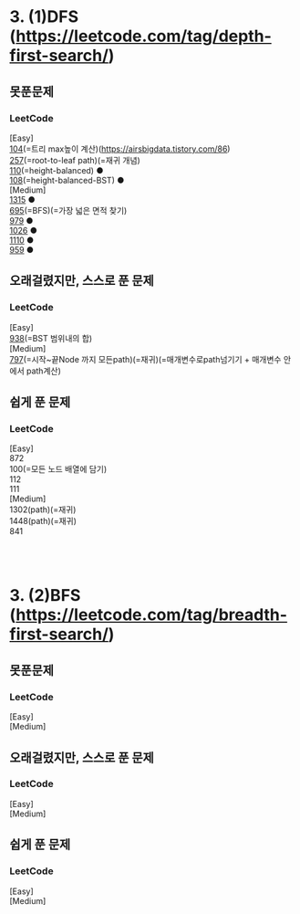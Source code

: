 # 3. (1)DFS (https://leetcode.com/tag/depth-first-search/)

## 못푼문제
### LeetCode <br>
[Easy] <br>
[104](https://leetcode.com/problems/maximum-depth-of-binary-tree/)(=트리 max높이 계산)(https://airsbigdata.tistory.com/86) <br>
[257](https://leetcode.com/problems/binary-tree-paths/)(=root-to-leaf path)(=재귀 개념) <br>
[110](https://leetcode.com/problems/balanced-binary-tree/)(=height-balanced) ● <br>
[108](https://leetcode.com/problems/convert-sorted-array-to-binary-search-tree/)(=height-balanced-BST) ●
<br>
[Medium] <br>
[1315](https://leetcode.com/problems/sum-of-nodes-with-even-valued-grandparent/) ● <br>
[695](https://leetcode.com/problems/max-area-of-island/)(=BFS)(=가장 넓은 면적 찾기) <br>
[979](https://leetcode.com/problems/distribute-coins-in-binary-tree/) ● <br>
[1026](https://leetcode.com/problems/maximum-difference-between-node-and-ancestor/) ● <br>
[1110](https://leetcode.com/problems/delete-nodes-and-return-forest/) ● <br>
[959](https://leetcode.com/problems/regions-cut-by-slashes/) ● <br>

## 오래걸렸지만, 스스로 푼 문제
### LeetCode <br>
[Easy] <br>
[938](https://leetcode.com/problems/range-sum-of-bst/)(=BST 범위내의 합)
<br>
[Medium] <br>
[797](https://leetcode.com/problems/all-paths-from-source-to-target/)(=시작~끝Node 까지 모든path)(=재귀)(=매개변수로path넘기기 + 매개변수 안에서 path계산)

## 쉽게 푼 문제
### LeetCode <br>
[Easy] <br>
872 <br>
100(=모든 노드 배열에 담기) <br>
112 <br>
111
<br>
[Medium] <br>
1302(path)(=재귀) <br>
1448(path)(=재귀) <br>
841

<br><br>
# 3. (2)BFS (https://leetcode.com/tag/breadth-first-search/)

## 못푼문제
### LeetCode <br>
[Easy] 
<br>
[Medium] 

## 오래걸렸지만, 스스로 푼 문제
### LeetCode <br>
[Easy] 
<br>
[Medium] 

## 쉽게 푼 문제
### LeetCode <br>
[Easy] 
<br>
[Medium] 
